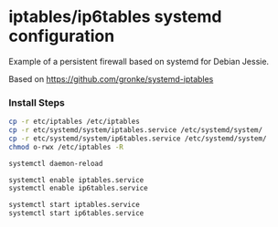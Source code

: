 # iptables/ip6tables systemd configuration

Example of a persistent firewall based on systemd for Debian Jessie.

Based on https://github.com/gronke/systemd-iptables

### Install Steps
```sh
cp -r etc/iptables /etc/iptables
cp -r etc/systemd/system/iptables.service /etc/systemd/system/
cp -r etc/systemd/system/ip6tables.service /etc/systemd/system/
chmod o-rwx /etc/iptables -R

systemctl daemon-reload

systemctl enable iptables.service
systemctl enable ip6tables.service

systemctl start iptables.service
systemctl start ip6tables.service
```

